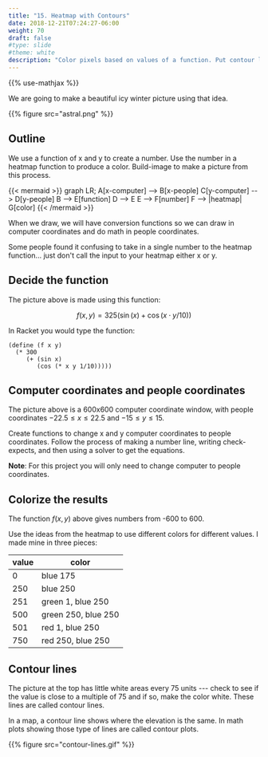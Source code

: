 ```yaml
---
title: "15. Heatmap with Contours"
date: 2018-12-21T07:24:27-06:00
weight: 70
draft: false
#type: slide
#theme: white
description: "Color pixels based on values of a function. Put contour lines every 50 values."
---
```


{{% use-mathjax %}}

We are going to make a beautiful icy winter picture using that idea.

{{% figure src="astral.png" %}}

## Outline

We use a function of x and y to create a number. Use the number in a
heatmap function to produce a color. Build-image to make a picture
from this process.

{{< mermaid >}}
graph LR;
  A[x-computer] --> B[x-people]
  C[y-computer] --> D[y-people]
  B --> E[function]
  D --> E
  E --> F[number]
  F --> |heatmap| G[color]
{{< /mermaid >}}

When we draw, we will have conversion functions so we can draw in computer
coordinates and do math in people coordinates.

Some people found it confusing to
take in a single number to the heatmap function... just don't call the
input to your heatmap either x or y.

## Decide the function

The picture above is made using this function:

$$ f(x,y) = 325 \left( \sin(x) + \cos(x\cdot y /10) \right) $$

In Racket you would type the function:

    (define (f x y)
      (* 300 
         (+ (sin x)
            (cos (* x y 1/10)))))

## Computer coordinates and people coordinates

The picture above is a 600x600 computer coordinate window, with people
coordinates $-22.5 \le x \le 22.5$ and $-15 \le y \le 15$.

Create functions to change x and y computer coordinates to people
coordinates. Follow the process of making a number line, writing
check-expects, and then using a solver to get the equations.

**Note**: For this project you will only need to change computer to
people coordinates.

## Colorize the results

The function $f(x,y)$ above gives numbers from -600 to 600.

Use the ideas from the heatmap to use different colors for
different values. I made mine in three pieces:

| value | color |
|-------|-------|
| 0     | blue 175 |
| 250   | blue 250 |
| 251   | green 1, blue 250 |
| 500   | green 250, blue 250|
| 501   | red 1, blue 250 |
| 750   | red 250, blue 250 |

   
## Contour lines

The picture at the top has little white areas every 75 units --- check
to see if the value is close to a multiple of 75 and if so, make the
color white. These lines are called contour lines.

In a map, a contour line shows where the elevation is the same. In
math plots showing those type of lines are called contour plots.

{{% figure src="contour-lines.gif" %}}


